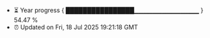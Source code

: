 - ⏳ Year progress { ████████████████▁▁▁▁▁▁▁▁▁▁▁▁▁▁ } 54.47 %
- ⏰ Updated on Fri, 18 Jul 2025 19:21:18 GMT

